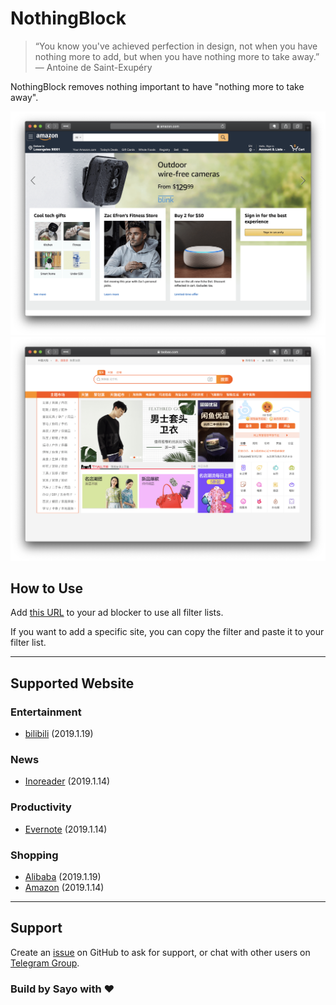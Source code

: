 # NothingBlock

> “You know you've achieved perfection in design, not when you have nothing more to add, but when you have nothing more to take away.” ― Antoine de Saint-Exupéry

NothingBlock removes nothing important to have "nothing more to take away".

![NothingBlock on Amazon.com](Asset/NothingBlock_Amazon.com.png)
![NothingBlock on Taobao](Asset/NothingBlock_Taobao.png)

## How to Use

Add [this URL](https://raw.githubusercontent.com/sayomelu/NothingBlock/develop/NothingBlock.txt) to your ad blocker to use all filter lists.

If you want to add a specific site, you can copy the filter and paste it to your filter list.

***

## Supported Website

### Entertainment

* [bilibili](Entertainment/bilibili.txt) (2019.1.19)

### News

* [Inoreader](News/Inoreader) (2019.1.14)

### Productivity

* [Evernote](Productivity/Evernote) (2019.1.14)

### Shopping

* [Alibaba](Shopping/Taobao.txt) (2019.1.19)
* [Amazon](Shopping/Amazon.txt) (2019.1.14)

***

## Support

Create an [issue](https://github.com/sayomelu/NothingBlock/issues/new) on GitHub to ask for support, or chat with other users on [Telegram Group](https://t.me/NothingBlockGroup).

### Build by Sayo with ❤️
